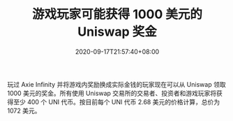 ﻿---
title: "游戏玩家可能获得 1000 美元的 Uniswap 奖金"
date: 2020-09-17T21:57:40+08:00
lastmod: 2020-09-17T16:45:40+08:00
draft: false
authors: ["Jessie"]
description: "玩过 Axie Infinity 并将游戏内奖励换成实际金钱的玩家现在可以从 Uniswap 领取 1000 美元的奖金。所有使用 Uniswap 交易所的交易者、投资者和游戏玩家将获得至少 400 个 UNI 代币。按目前每个 UNI 代币 2.68 美元的价格计算，总价为 1072 美元。"
featuredImage: "gamers-potentially-got-1000-uniswap-bonus.png"
tags: ["Strategy Game","策略游戏","Play to Earn"]
categories: ["news"]
news: ["策略游戏"]
weight: 
lightgallery: true
pinned: false
recommend: false
recommend1: false
---

玩过 Axie Infinity 并将游戏内奖励换成实际金钱的玩家现在可以从 Uniswap 领取 1000 美元的奖金。所有使用 Uniswap 交易所的交易者、投资者和游戏玩家将获得至少 400 个 UNI 代币。按目前每个 UNI 代币 2.68 美元的价格计算，总价为 1072 美元。

<!--more-->

